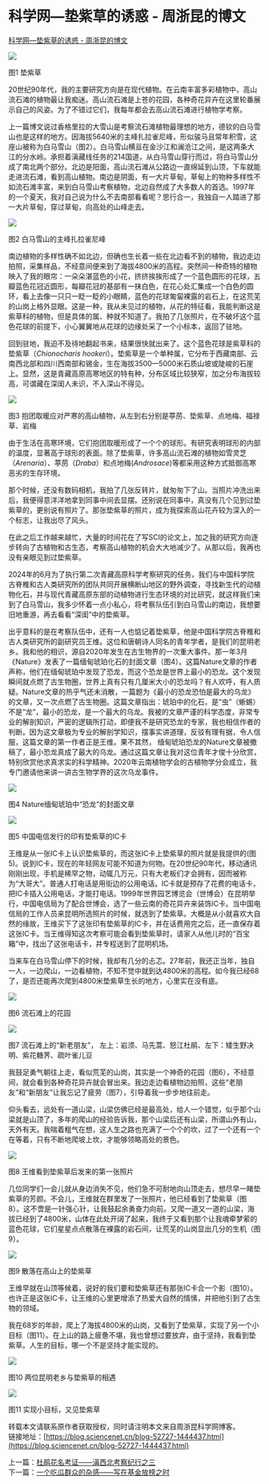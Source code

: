 # 科学网—垫紫草的诱惑 - 周浙昆的博文
[科学网—垫紫草的诱惑 - 周浙昆的博文](https://blog.sciencenet.cn/home.php?mod=space&uid=52727&do=blog&id=1444437) 

 ![](http://image.sciencenet.cn/home/202407/30/163048iyuooceyeao4hhi4.jpg)

图1 垫紫草

20世纪90年代，我的主要研究方向是在现代植物。在云南丰富多彩植物中，高山流石滩的植物最让我痴迷。高山流石滩是上苍的花园，各种奇花异卉在这里轮番展示自己的风姿。为了不错过它们，我每年都会去高山流石滩进行植物学考察。

上一篇博文说过香格里拉的大雪山是考察流石滩植物最理想的地方，德钦的白马雪山也是这样的地方。因海拔5640米的主峰扎拉雀尼峰，形似骏马且常年积雪，这座山被称为白马雪山（图2）。白马雪山横亘在金沙江和澜沧江之间，是这两条大江的分水岭。承担着滇藏线任务的214国道，从白马雪山穿行而过，将白马雪山分成了南北两个部分。北边是阳面，高山流石滩从公路边一直绵延到山顶，下车就能走进流石滩，看到高山植物。南边是阴面，有一大片草甸，草甸上的物种多样性不如流石滩丰富，来到白马雪山考察植物，北边自然成了大多数人的首选。1997年的一个夏天，我对自己说为什么不去南部看看呢？思行合一，我独自一人踏进了那一大片草甸，穿过草甸，向高处的山峰走去。

![](https://blog.sciencenet.cn/static/js/grey.gif)

图2 白马雪山的主峰扎拉雀尼峰

南边植物的多样性确不如北边，但确也生长着一些在北边看不到的植物，我边走边拍照，采集样品，不经意间便来到了海拔4800米的高程。突然间一种奇特的植物映入了我的眼帘：一朵朵湛蓝色的小花，挤挤挨挨形成了一个蓝色圆形的花球，五瓣蓝色花冠近圆形，每瓣花冠的基部有一抹白色，在花心处汇集成一个白色的圆环，看上去像一只只一眨一眨的小眼睛，蓝色的花球匍匐裸露的岩石上，在这荒芜的山岗上格外显眼。这是一种，我从未见过的植物，从花的特征看，我能判断这是紫草科的植物，但是具体的属、种就不知道了。我拍了几张照片，在不破坏这个蓝色花球的前提下，小心翼翼地从花球的边缘处采了一个小标本，返回了驻地。

回到驻地，我迫不及待地翻起书来，结果很快就出来了。这个蓝色花球是紫草科的垫紫草（_Chionocharis hookeri_）。垫紫草是一个单种属，它分布于西藏南部、云南西北部和四川西南部和锡金，生在海拔3500—5000米石质山坡或陡峻的石崖上。显然，这是青藏高原高寒地区的特有种，分布区域比较狭窄，加之分布海拔较高，可谓藏在深闺人未识，不入深山不得见。

![](https://blog.sciencenet.cn/static/js/grey.gif)

图3 抱团取暖应对严寒的高山植物，从左到右分别是葶苈、垫紫草、点地梅、福禄草、岩梅

由于生活在高寒环境，它们抱团取暖形成了一个个的球形。有研究表明球形的内部的温度，显著高于球形的表面。除了垫紫草，许多高山流石滩的植物如雪灵芝（_Arenaria_）、葶苈（_Draba_）和点地梅(_Androsace_)等都采用这种方式抵御高寒恶劣的生存环境。

那个时候，还没有数码相机，我拍了几张反转片，就匆匆下了山。当照片冲洗出来后，我便得意洋洋地拿到同事中间去显摆。还别说在同事中，真没有几个见到过垫紫草的，更别说有照片了。那张垫紫草的照片，成为我探索高山花卉较为深入的一个标志，让我出尽了风头。

在此之后工作越来越忙，大量的时间花在了写SCI的论文上，加之我的研究方向逐步转向了古植物和古生态，考察高山植物的机会大大地减少了。从那以后，我再也没有亲眼见到过垫紫草。

2024年的6月为了执行第二次青藏高原科学考察研究的任务，我们与中国科学院古脊椎和古人类研究所的团队共同开展横断山地区的野外调查，寻找新生代的动植物化石，并与现代青藏高原东部的动植物进行生态环境的对比研究，就这样我们来到了白马雪山，我多少怀着一点小私心，将考察队伍引到白马雪山的南边，我想要旧地重游，再去看看“深闺”中的垫紫草。

出乎意料的是在考察队伍中，还有一人也惦记着垫紫草，他是中国科学院古脊椎和古人类研究所的副研究员王维。这位和唐朝诗人同名的青年学者，是我们的昆明老乡。我和他的相识，源自2020年发生在古生物界的一次重大事件。那一年3月《Nature》发表了一篇缅甸琥珀化石的封面文章（图4）。这篇Nature文章的作者声称，他们在缅甸琥珀中发现了恐龙，而这个恐龙是世界上最小的恐龙。这个发现瞬间就点燃了古生物圈，世界上真有只有几厘米大小的恐龙吗？有人欢呼，有人质疑。Nature文章的热乎气还未消散，一篇题为《最小的恐龙恐怕是最大的乌龙》的文章，又一次点燃了古生物圈。这篇文章指出：琥珀中的化石，是“虫”（蜥蜴）不是“龙”，最小的恐龙，是一个最大的乌龙。我被的文章严谨的科学态度，非常专业的解剖知识，严密的逻辑所打动，即便我不是研究恐龙的专家，我也相信作者的判断。因为这文章极为专业的解剖学知识，摆事实讲道理，反驳有理有据，令人信服，这篇文章的第一作者正是王维。果不其然， 缅甸琥珀恐龙的Nature文章被撤稿了，最小恐龙真成了最大的乌龙。通过这篇文章让我对这位青年才俊十分欣赏，特别欣赏他求真求实的科学精神。2020年云南植物学会的古植物学分会成立，我专门邀请他来讲一讲古生物学界的这次乌龙事件。

![](https://blog.sciencenet.cn/static/js/grey.gif)

图4 Nature缅甸琥珀中“恐龙”的封面文章

![](https://blog.sciencenet.cn/static/js/grey.gif)

图5 中国电信发行的印有垫紫草的IC卡

王维是从一张IC卡上认识垫紫草的，而这张IC卡上垫紫草的照片就是我提供的(图5)。说到IC卡，现在的年轻网友可能不知道为何物。在20世纪90年代，移动通讯刚刚出现，手机是稀罕之物，动辄几万元，只有大老板们才会拥有，因而被称为“大哥大”。普通人打电话是用街边的公用电话。IC卡就是预存了花费的电话卡，把IC卡插入公用电话，才能打电话。1999年世界园艺博览会（世博会）在昆明举行，中国电信局为了配合世博会，选了一些云南的奇花异卉来装饰IC卡。当中国电信局的工作人员来昆明所选照片的时候，就选到了垫紫草。大概是从小就喜欢大自然的缘故，王维买下了这张印有垫紫草的IC卡，并在话费用完之后，还一直保存着这张IC卡。当王维得知这次考察可能会看到垫紫草时，请家人从他儿时的“百宝箱”中，找出了这张电话卡，并专程送到了昆明机场。

当来车在白马雪山停下的时候，我却有几分的忐忑。27年前，我还正当年，独自一人，一边爬山，一边看植物，不知不觉中就到达4800米的高程。如今我已经68了，是否还能再次爬到4800米垫紫草生长的地方，心里实在没有底。

![](https://blog.sciencenet.cn/static/js/grey.gif)

图6 流石滩上的花园

![](https://blog.sciencenet.cn/static/js/grey.gif)

图7 流石滩上的“新老朋友”， 左上：岩须、马先蒿、怒江杜鹃、左下：矮生野决明、紫花糖荠、疏叶雀儿豆

我鼓足勇气朝往上走，看似荒芜的山岗，其实是一个神奇的花园（图6），不经意间，就会看到各种奇花异卉就会冒出来。我边走边看植物边拍照，这些“老朋友”和“新朋友”让我忘记了疲劳（图7），引导着我一步步地往前走。

仰头看去，远处有一道山梁，山梁仿佛已经是最高处，给人一个错觉，似乎那个山梁就是山顶了，多年的爬山的经验告诉我，那个山梁后还有山梁，所谓山外有山，天外有天。我喘着粗气在想，这人生之路也充满了一个个的坎，过了一个还有一个在等着，只有不断地爬坡上坎，才能够领略高处的景色。

![](https://blog.sciencenet.cn/static/js/grey.gif)

图8 王维看到垫紫草后发来的第一张照片

几位同学们一会儿就从身边消失不见，他们急不可耐地向山顶走去，想尽早一睹垫紫草的芳颜。不会儿，王维就在群里发了一张照片，他已经看到了垫紫草（图8）。这不啻是一针强心针，让我鼓起余勇奋力向前。又爬一道又一道的山梁，海拔已经到了4800米，山体在此处开阔了起来，我终于又看到那个让我魂牵梦萦的蓝色花球，它们星星点点散落在裸露的岩石间，让荒芜的山岗显出几分的生机（图9）。

![](https://blog.sciencenet.cn/static/js/grey.gif)

图9 散落在高山上的垫紫草

王维早就在山顶等候着，说好的我们要和垫紫草还有那张IC卡合一个影（图10）。也许正是这张IC卡，让王维的心里更增添了热爱大自然的情愫，并把他引到了古生物的领域。

我在68岁的年龄，爬上了海拔4800米的山岗，又看到了垫紫草，实现了另一个小目标（图11）。在上山的路上疲惫不堪，我也曾想过要放弃，由于坚持，我看到垫紫草。人生的目标，哪一个不是坚持才能实现的。

![](https://blog.sciencenet.cn/static/js/grey.gif)

图10 两位昆明老乡与垫紫草的相遇

![](https://blog.sciencenet.cn/static/js/grey.gif)

图11 实现小目标，又见垫紫草

转载本文请联系原作者获取授权，同时请注明本文来自周浙昆科学网博客。  
链接地址：[https://blog.sciencenet.cn/blog-52727-1444437.html](https://blog.sciencenet.cn/blog-52727-1444437.html)

上一篇：[杜鹃花名考证——滇西北考察纪行之三](https://blog.sciencenet.cn/blog-52727-1442399.html)  
下一篇：[一个吃瓜群众的杂感——写在基金放榜之时](https://blog.sciencenet.cn/blog-52727-1449079.html)